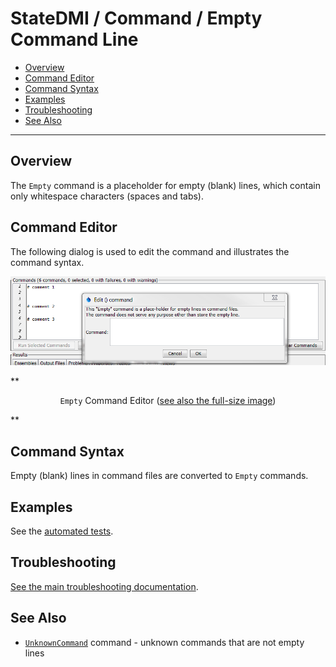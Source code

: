 # StateDMI / Command / Empty Command Line #

*   [Overview](#overview)
*   [Command Editor](#command-editor)
*   [Command Syntax](#command-syntax)
*   [Examples](#examples)
*   [Troubleshooting](#troubleshooting)
*   [See Also](#see-also)

-------------------------

## Overview ##

The `Empty` command is a placeholder for empty (blank) lines, which contain only whitespace characters (spaces and tabs).

## Command Editor ##

The following dialog is used to edit the command and illustrates the command syntax.

![Empty command editor](Empty.png)

**<p style="text-align: center;">
`Empty` Command Editor (<a href="../Empty.png">see also the full-size image</a>)
</p>**

## Command Syntax ##

Empty (blank) lines in command files are converted to `Empty` commands.

## Examples ##

See the [automated tests](https://github.com/OpenCDSS/cdss-app-tstool-test/tree/master/test/regression/commands/general/Empty).

## Troubleshooting ##

[See the main troubleshooting documentation](../../troubleshooting/troubleshooting.md).

## See Also ##

*   [`UnknownCommand`](../UnknownCommand/UnknownCommand.md) command - unknown commands that are not empty lines
